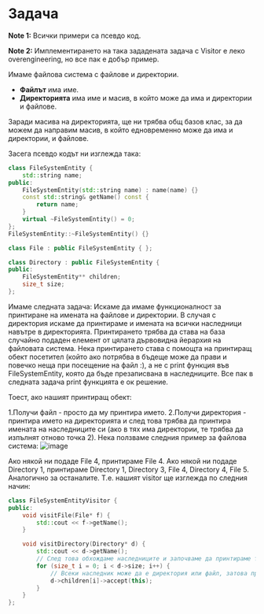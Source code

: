 # **Задача**

**Note 1:** Всички примери са псевдо код.

**Note 2:** Имплементирането на така зададената задача с Visitor е леко overengineering, но все пак е добър пример.

Имаме файлова система с файлове и директории.

- **Файлът** има име.
- **Директорията** има име и масив, в който може да има и директории и файлове.

Заради масива на директорията, ще ни трябва общ базов клас, за да можем да направим масив, в който едновременно може да има и директории, и файлове.

Засега псевдо кодът ни изглежда така:

```cpp
class FileSystemEntity {
	std::string name;
public:
	FileSystemEntity(std::string name) : name(name) {}
	const std::string& getName() const {
		return name;
	}
	virtual ~FileSystemEntity() = 0;
};
FileSystemEntity::~FileSystemEntity() {}

class File : public FileSystemEntity { };

class Directory : public FileSystemEntity {
public:
	FileSystemEntity** children;
	size_t size;
};
```
Имаме следната задача:
Искаме да имаме функционалност за принтиране на имената на файлове и директории. В случая с директория искаме да принтираме и имената на всички наследници навътре в директорията. Принтирането трябва да става на база случайно подаден елемент от цялата дървовидна йерархия на файловата система. Нека принтирането става с помощта на принтиращ обект посетител (който ако потрябва в бъдеще може да прави и повечко неща при посещение на файл :), а не с print функция във FileSystemEntity, която да бъде презаписвана в наследниците. Все пак в следната задача print функцията е ок решение.

Тоест, ако нашият принтиращ обект:

1.Получи файл - просто да му принтира името.
2.Получи директория - принтира името на директорията и след това трябва да принтира имената на наследниците си (ако в тях има директории, те трябва да изпълнят отново точка 2).
Нека ползваме следния пример за файлова система:
![image](https://github.com/user-attachments/assets/01899879-927d-4007-bee4-1a4888d9f712)

Ако някой ни подаде File 4, принтираме File 4.
Ако някой ни подаде Directory 1, принтираме Directory 1, Directory 3, File 4, Directory 4, File 5. Аналогично за останалите.
Т.е. нашият visitor ще изглежда по следния начин:

```cpp
class FileSystemEntityVisitor {
public:
	void visitFile(File* f) {
		std::cout << f->getName();
	}

	void visitDirectory(Directory* d) {
		std::cout << d->getName();
		// След това обхождаме наследниците и започваме да принтираме техните имена
		for (size_t i = 0; i < d->size; i++) {
			// Всеки наследник може да е директория или файл, затова предаваме посетителя на наследника
			d->children[i]->accept(this); 
		}
	}
};
